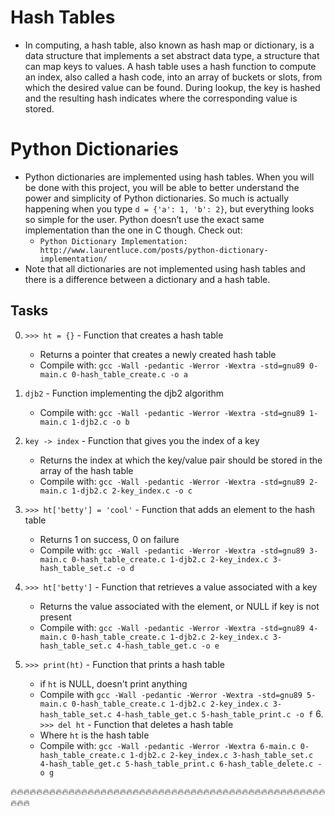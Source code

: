 # Hash Tables
- In computing, a hash table, also known as hash map or dictionary, is a data structure that implements a set abstract data type, a structure that can map keys to values. A hash table uses a hash function to compute an index, also called a hash code, into an array of buckets or slots, from which the desired value can be found. During lookup, the key is hashed and the resulting hash indicates where the corresponding value is stored.

# Python Dictionaries
- Python dictionaries are implemented using hash tables. When you will be done with this project, you will be able to better understand the power and simplicity of Python dictionaries. So much is actually happening when you type ```d = {'a': 1, 'b': 2}```, but everything looks so simple for the user. Python doesn’t use the exact same implementation than the one in C though.
Check out:
	-  ````` Python Dictionary Implementation: http://www.laurentluce.com/posts/python-dictionary-implementation/ `````
- Note that all dictionaries are not implemented using hash tables and there is a difference between a dictionary and a hash table.

## Tasks
0. ````>>> ht = {}```` - Function that creates a hash table
	- Returns a pointer that creates a newly created hash table
	- Compile with: ````gcc -Wall -pedantic -Werror -Wextra -std=gnu89 0-main.c 0-hash_table_create.c -o a````

1. ````djb2```` - Function implementing the djb2 algorithm
	- Compile with: ````gcc -Wall -pedantic -Werror -Wextra -std=gnu89 1-main.c 1-djb2.c -o b````

2. ````key -> index```` - Function that gives you the index of a key
	- Returns the index at which the key/value pair should be stored in the array of the hash table
	- Compile with: ````gcc -Wall -pedantic -Werror -Wextra -std=gnu89 2-main.c 1-djb2.c 2-key_index.c -o c````

3. ````>>> ht['betty'] = 'cool'```` - Function that adds an element to the hash table
	- Returns 1 on success, 0 on failure
	- Compile with: ````gcc -Wall -pedantic -Werror -Wextra -std=gnu89 3-main.c 0-hash_table_create.c 1-djb2.c 2-key_index.c 3-hash_table_set.c -o d````

4. ````>>> ht['betty']```` - Function that retrieves a value associated with a key
	- Returns the value associated with the element, or NULL if key is not present
	- Compile with: ````gcc -Wall -pedantic -Werror -Wextra -std=gnu89 4-main.c 0-hash_table_create.c 1-djb2.c 2-key_index.c 3-hash_table_set.c 4-hash_table_get.c -o e````

5. ````>>> print(ht)```` - Function that prints a hash table
	- if `ht` is NULL, doesn't print anything
	- Compile with ````gcc -Wall -pedantic -Werror -Wextra -std=gnu89 5-main.c 0-hash_table_create.c 1-djb2.c 2-key_index.c 3-hash_table_set.c 4-hash_table_get.c 5-hash_table_print.c -o f````
6.```` >>> del ht```` - Function that deletes a hash table
	- Where `ht` is the hash table
	- Compile with: ````gcc -Wall -pedantic -Werror -Wextra 6-main.c 0-hash_table_create.c 1-djb2.c 2-key_index.c 3-hash_table_set.c 4-hash_table_get.c 5-hash_table_print.c 6-hash_table_delete.c -o g````

🔥🔥🔥🔥🔥🔥🔥🔥🔥🔥🔥🔥🔥🔥🔥🔥🔥🔥🔥🔥🔥🔥🔥🔥🔥🔥🔥🔥🔥🔥🔥🔥🔥🔥🔥🔥🔥🔥🔥🔥🔥🔥🔥🔥🔥🔥🔥🔥🔥🔥🔥🔥
